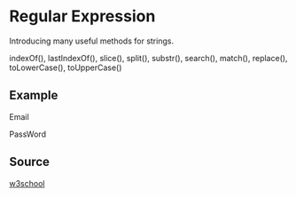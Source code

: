<h1>Regular Expression</h1>
<p>Introducing many useful methods for strings.</p>
<p>indexOf(), lastIndexOf(), slice(), split(), substr(), search(), match(), replace(), toLowerCase(), toUpperCase()</p>
<h2>Example</h2>
<p>Email</p>
<p>PassWord</p>
<h2>Source</h2>
<a href="https://www.w3schools.com/jsref/jsref_obj_regexp.asp">w3school</a>
